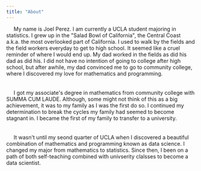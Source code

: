 ```yaml
---
title: "About"
---
```


 &nbsp;&nbsp;&nbsp;&nbsp; My name is Joel Perez. I am currently a UCLA student majoring in statistics. I grew up in the "Salad Bowl of California", the Central Coast a.k.a. the most overlooked part of California. I used to walk by the fields and the field workers everyday to get to high school. It seemed like a cruel reminder of where I would end up. My dad worked in the fields as did his dad as did his. I did not have no intention of going to college after high school, but after awhile, my dad convinced me to go to community college, where I discovered my love for mathematics and programming.  
 <br />  
 &nbsp;&nbsp;&nbsp;&nbsp; I got my associate's degree in mathematics from community college with SUMMA CUM LAUDE. Although, some might not think of this as a big achievement, it was to my family as I was the first do so. I continued my determination to break the cycles my family had seemed to become stagnant in. I became the first of my family to transfer to a university.  
 <br />  
 &nbsp;&nbsp;&nbsp;&nbsp; It wasn't until my seond quarter of UCLA when I discovered a beautiful combination of mathematics and programming known as data science. I changed my major from mathematics to statistics. Since then, I been on a path of both self-teaching combined with univserity clalsses to become a data scientist.
